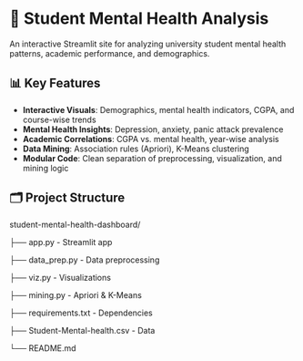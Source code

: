 # 🧠 Student Mental Health Analysis

An interactive Streamlit site for analyzing university student mental health patterns, academic performance, and demographics.

## 📊 Key Features

- **Interactive Visuals**: Demographics, mental health indicators, CGPA, and course-wise trends  
- **Mental Health Insights**: Depression, anxiety, panic attack prevalence  
- **Academic Correlations**: CGPA vs. mental health, year-wise analysis  
- **Data Mining**: Association rules (Apriori), K-Means clustering  
- **Modular Code**: Clean separation of preprocessing, visualization, and mining logic

## 🗂️ Project Structure

student-mental-health-dashboard/

├── app.py - Streamlit app

├── data_prep.py - Data preprocessing

├── viz.py - Visualizations

├── mining.py - Apriori & K-Means

├── requirements.txt - Dependencies

├── Student-Mental-health.csv - Data

└── README.md


